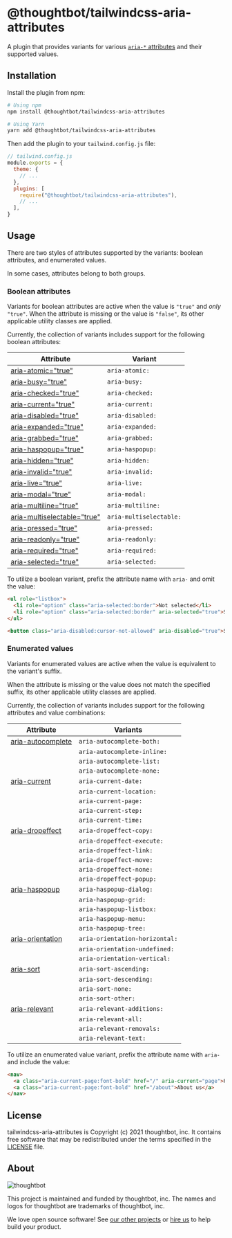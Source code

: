 # @thoughtbot/tailwindcss-aria-attributes

A plugin that provides variants for various [`aria-*`
attributes](https://www.w3.org/TR/wai-aria/#state_prop_def) and their supported
values.

## Installation

Install the plugin from npm:

```sh
# Using npm
npm install @thoughtbot/tailwindcss-aria-attributes

# Using Yarn
yarn add @thoughtbot/tailwindcss-aria-attributes
```

Then add the plugin to your `tailwind.config.js` file:

```js
// tailwind.config.js
module.exports = {
  theme: {
    // ...
  },
  plugins: [
    require("@thoughtbot/tailwindcss-aria-attributes"),
    // ...
  ],
}
```

## Usage

There are two styles of attributes supported by the variants: boolean
attributes, and enumerated values.

In some cases, attributes belong to both groups.

### Boolean attributes

Variants for boolean attributes are active when the value is `"true"` and _only_
`"true"`. When the attribute is missing or the value is `"false"`, its other
applicable utility classes are applied.

Currently, the collection of variants includes support for the following boolean
attributes:

| Attribute                                                                           | Variant
|-------------------------------------------------------------------------------------|------------------------
| [aria-atomic="true"](https://www.w3.org/TR/wai-aria/#aria-atomic)                   | `aria-atomic:`
| [aria-busy="true"](https://www.w3.org/TR/wai-aria/#aria-busy)                       | `aria-busy:`
| [aria-checked="true"](https://www.w3.org/TR/wai-aria/#aria-checked)                 | `aria-checked:`
| [aria-current="true"](https://www.w3.org/TR/wai-aria/#aria-current)                 | `aria-current:`
| [aria-disabled="true"](https://www.w3.org/TR/wai-aria/#aria-disabled)               | `aria-disabled:`
| [aria-expanded="true"](https://www.w3.org/TR/wai-aria/#aria-expanded)               | `aria-expanded:`
| [aria-grabbed="true"](https://www.w3.org/TR/wai-aria/#aria-grabbed)                 | `aria-grabbed:`
| [aria-haspopup="true"](https://www.w3.org/TR/wai-aria/#aria-haspopup)               | `aria-haspopup:`
| [aria-hidden="true"](https://www.w3.org/TR/wai-aria/#aria-hidden)                   | `aria-hidden:`
| [aria-invalid="true"](https://www.w3.org/TR/wai-aria/#aria-invalid)                 | `aria-invalid:`
| [aria-live="true"](https://www.w3.org/TR/wai-aria/#aria-live)                       | `aria-live:`
| [aria-modal="true"](https://www.w3.org/TR/wai-aria/#aria-modal)                     | `aria-modal:`
| [aria-multiline="true"](https://www.w3.org/TR/wai-aria/#aria-multiline)             | `aria-multiline:`
| [aria-multiselectable="true"](https://www.w3.org/TR/wai-aria/#aria-multiselectable) | `aria-multiselectable:`
| [aria-pressed="true"](https://www.w3.org/TR/wai-aria/#aria-pressed)                 | `aria-pressed:`
| [aria-readonly="true"](https://www.w3.org/TR/wai-aria/#aria-readonly)               | `aria-readonly:`
| [aria-required="true"](https://www.w3.org/TR/wai-aria/#aria-required)               | `aria-required:`
| [aria-selected="true"](https://www.w3.org/TR/wai-aria/#aria-selected)               | `aria-selected:`

To utilize a boolean variant, prefix the attribute name with `aria-` and omit
the value:

```html
<ul role="listbox">
  <li role="option" class="aria-selected:border">Not selected</li>
  <li role="option" class="aria-selected:border" aria-selected="true">Selected</li>
</ul>

<button class="aria-disabled:cursor-not-allowed" aria-disabled="true">Submit</button>
```

### Enumerated values

Variants for enumerated values are active when the value is equivalent to the
variant's suffix.

 When the attribute is missing or the value does not match the specified suffix,
its other applicable utility classes are applied.

Currently, the collection of variants includes support for the following
attributes and value combinations:

| Attribute                                                              | Variants                      |
|------------------------------------------------------------------------|-------------------------------|
| [aria-autocomplete](https://www.w3.org/TR/wai-aria/#aria-autocomplete) | `aria-autocomplete-both:`
|                                                                        | `aria-autocomplete-inline:`
|                                                                        | `aria-autocomplete-list:`
|                                                                        | `aria-autocomplete-none:`
| [aria-current](https://www.w3.org/TR/wai-aria/#aria-current)           | `aria-current-date:`
|                                                                        | `aria-current-location:`
|                                                                        | `aria-current-page:`
|                                                                        | `aria-current-step:`
|                                                                        | `aria-current-time:`
| [aria-dropeffect](https://www.w3.org/TR/wai-aria/#aria-dropeffect)     | `aria-dropeffect-copy:`
|                                                                        | `aria-dropeffect-execute:`
|                                                                        | `aria-dropeffect-link:`
|                                                                        | `aria-dropeffect-move:`
|                                                                        | `aria-dropeffect-none:`
|                                                                        | `aria-dropeffect-popup:`
| [aria-haspopup](https://www.w3.org/TR/wai-aria/#aria-dropeffect)       | `aria-haspopup-dialog:`
|                                                                        | `aria-haspopup-grid:`
|                                                                        | `aria-haspopup-listbox:`
|                                                                        | `aria-haspopup-menu:`
|                                                                        | `aria-haspopup-tree:`
| [aria-orientation](https://www.w3.org/TR/wai-aria/#aria-dropeffect)    | `aria-orientation-horizontal:`
|                                                                        | `aria-orientation-undefined:`
|                                                                        | `aria-orientation-vertical:`
| [aria-sort](https://www.w3.org/TR/wai-aria/#aria-dropeffect)           | `aria-sort-ascending:`
|                                                                        | `aria-sort-descending:`
|                                                                        | `aria-sort-none:`
|                                                                        | `aria-sort-other:`
| [aria-relevant](https://www.w3.org/TR/wai-aria/#aria-dropeffect)       | `aria-relevant-additions:`
|                                                                        | `aria-relevant-all:`
|                                                                        | `aria-relevant-removals:`
|                                                                        | `aria-relevant-text:`

To utilize an enumerated value variant, prefix the attribute name with `aria-`
and include the value:

```html
<nav>
  <a class="aria-current-page:font-bold" href="/" aria-current="page">Root</a>
  <a class="aria-current-page:font-bold" href="/about">About us</a>
</nav>
```

## License

tailwindcss-aria-attributes is Copyright (c) 2021 thoughtbot, inc.
It contains free software that may be redistributed
under the terms specified in the [LICENSE] file.

[LICENSE]: /LICENSE

## About

![thoughtbot](http://presskit.thoughtbot.com/images/thoughtbot-logo-for-readmes.svg)

This project is maintained and funded by thoughtbot, inc.
The names and logos for thoughtbot are trademarks of thoughtbot, inc.

We love open source software!
See [our other projects][community]
or [hire us][hire] to help build your product.

[community]: https://thoughtbot.com/community?utm_source=github
[hire]: https://thoughtbot.com/hire-us?utm_source=github
